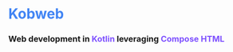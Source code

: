 # <span style="color:#4285f4">Kobweb</span>

### Web development in <span style="color:#7f52ff">Kotlin</span> leveraging <span style="color:#7f52ff">Compose HTML</span>
